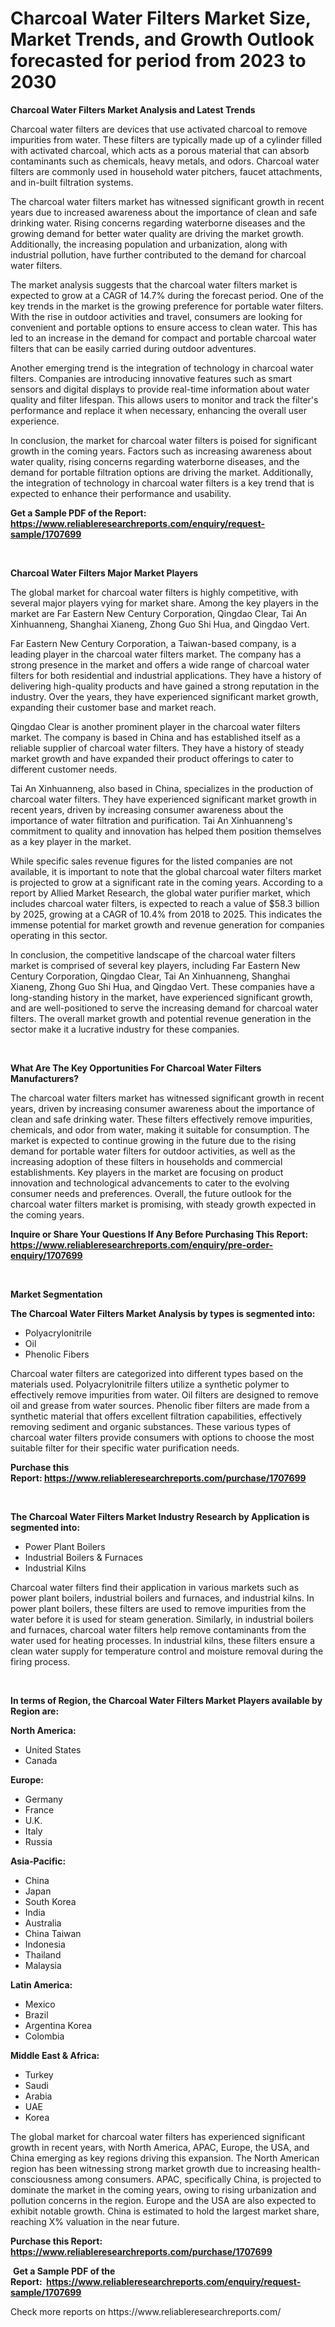 <p><h1>Charcoal Water Filters Market Size, Market Trends, and Growth Outlook forecasted for period from 2023 to 2030</h1></p><p><strong>Charcoal Water Filters Market Analysis and Latest Trends</strong></p>
<p><p>Charcoal water filters are devices that use activated charcoal to remove impurities from water. These filters are typically made up of a cylinder filled with activated charcoal, which acts as a porous material that can absorb contaminants such as chemicals, heavy metals, and odors. Charcoal water filters are commonly used in household water pitchers, faucet attachments, and in-built filtration systems.</p><p>The charcoal water filters market has witnessed significant growth in recent years due to increased awareness about the importance of clean and safe drinking water. Rising concerns regarding waterborne diseases and the growing demand for better water quality are driving the market growth. Additionally, the increasing population and urbanization, along with industrial pollution, have further contributed to the demand for charcoal water filters.</p><p>The market analysis suggests that the charcoal water filters market is expected to grow at a CAGR of 14.7% during the forecast period. One of the key trends in the market is the growing preference for portable water filters. With the rise in outdoor activities and travel, consumers are looking for convenient and portable options to ensure access to clean water. This has led to an increase in the demand for compact and portable charcoal water filters that can be easily carried during outdoor adventures.</p><p>Another emerging trend is the integration of technology in charcoal water filters. Companies are introducing innovative features such as smart sensors and digital displays to provide real-time information about water quality and filter lifespan. This allows users to monitor and track the filter's performance and replace it when necessary, enhancing the overall user experience.</p><p>In conclusion, the market for charcoal water filters is poised for significant growth in the coming years. Factors such as increasing awareness about water quality, rising concerns regarding waterborne diseases, and the demand for portable filtration options are driving the market. Additionally, the integration of technology in charcoal water filters is a key trend that is expected to enhance their performance and usability.</p></p>
<p><strong>Get a Sample PDF of the Report:&nbsp; <a href="https://www.reliableresearchreports.com/enquiry/request-sample/1707699">https://www.reliableresearchreports.com/enquiry/request-sample/1707699</a></strong></p>
<p>&nbsp;</p>
<p><strong>Charcoal Water Filters Major Market Players</strong></p>
<p><p>The global market for charcoal water filters is highly competitive, with several major players vying for market share. Among the key players in the market are Far Eastern New Century Corporation, Qingdao Clear, Tai An Xinhuanneng, Shanghai Xianeng, Zhong Guo Shi Hua, and Qingdao Vert.</p><p>Far Eastern New Century Corporation, a Taiwan-based company, is a leading player in the charcoal water filters market. The company has a strong presence in the market and offers a wide range of charcoal water filters for both residential and industrial applications. They have a history of delivering high-quality products and have gained a strong reputation in the industry. Over the years, they have experienced significant market growth, expanding their customer base and market reach.</p><p>Qingdao Clear is another prominent player in the charcoal water filters market. The company is based in China and has established itself as a reliable supplier of charcoal water filters. They have a history of steady market growth and have expanded their product offerings to cater to different customer needs.</p><p>Tai An Xinhuanneng, also based in China, specializes in the production of charcoal water filters. They have experienced significant market growth in recent years, driven by increasing consumer awareness about the importance of water filtration and purification. Tai An Xinhuanneng's commitment to quality and innovation has helped them position themselves as a key player in the market.</p><p>While specific sales revenue figures for the listed companies are not available, it is important to note that the global charcoal water filters market is projected to grow at a significant rate in the coming years. According to a report by Allied Market Research, the global water purifier market, which includes charcoal water filters, is expected to reach a value of $58.3 billion by 2025, growing at a CAGR of 10.4% from 2018 to 2025. This indicates the immense potential for market growth and revenue generation for companies operating in this sector.</p><p>In conclusion, the competitive landscape of the charcoal water filters market is comprised of several key players, including Far Eastern New Century Corporation, Qingdao Clear, Tai An Xinhuanneng, Shanghai Xianeng, Zhong Guo Shi Hua, and Qingdao Vert. These companies have a long-standing history in the market, have experienced significant growth, and are well-positioned to serve the increasing demand for charcoal water filters. The overall market growth and potential revenue generation in the sector make it a lucrative industry for these companies.</p></p>
<p>&nbsp;</p>
<p><strong>What Are The Key Opportunities For Charcoal Water Filters Manufacturers?</strong></p>
<p><p>The charcoal water filters market has witnessed significant growth in recent years, driven by increasing consumer awareness about the importance of clean and safe drinking water. These filters effectively remove impurities, chemicals, and odor from water, making it suitable for consumption. The market is expected to continue growing in the future due to the rising demand for portable water filters for outdoor activities, as well as the increasing adoption of these filters in households and commercial establishments. Key players in the market are focusing on product innovation and technological advancements to cater to the evolving consumer needs and preferences. Overall, the future outlook for the charcoal water filters market is promising, with steady growth expected in the coming years.</p></p>
<p><strong>Inquire or Share Your Questions If Any Before Purchasing This Report: <a href="https://www.reliableresearchreports.com/enquiry/pre-order-enquiry/1707699">https://www.reliableresearchreports.com/enquiry/pre-order-enquiry/1707699</a></strong></p>
<p>&nbsp;</p>
<p><strong>Market Segmentation</strong></p>
<p><strong>The Charcoal Water Filters Market Analysis by types is segmented into:</strong></p>
<p><ul><li>Polyacrylonitrile</li><li>Oil</li><li>Phenolic Fibers</li></ul></p>
<p><p>Charcoal water filters are categorized into different types based on the materials used. Polyacrylonitrile filters utilize a synthetic polymer to effectively remove impurities from water. Oil filters are designed to remove oil and grease from water sources. Phenolic fiber filters are made from a synthetic material that offers excellent filtration capabilities, effectively removing sediment and organic substances. These various types of charcoal water filters provide consumers with options to choose the most suitable filter for their specific water purification needs.</p></p>
<p><strong>Purchase this Report:&nbsp;<a href="https://www.reliableresearchreports.com/purchase/1707699">https://www.reliableresearchreports.com/purchase/1707699</a></strong></p>
<p>&nbsp;</p>
<p><strong>The Charcoal Water Filters Market Industry Research by Application is segmented into:</strong></p>
<p><ul><li>Power Plant Boilers</li><li>Industrial Boilers & Furnaces</li><li>Industrial Kilns</li></ul></p>
<p><p>Charcoal water filters find their application in various markets such as power plant boilers, industrial boilers and furnaces, and industrial kilns. In power plant boilers, these filters are used to remove impurities from the water before it is used for steam generation. Similarly, in industrial boilers and furnaces, charcoal water filters help remove contaminants from the water used for heating processes. In industrial kilns, these filters ensure a clean water supply for temperature control and moisture removal during the firing process.</p></p>
<p>&nbsp;</p>
<p><strong>In terms of Region, the Charcoal Water Filters Market Players available by Region are:</strong></p>
<p>
    <p> <strong> North America: </strong>
        <ul>
            <li>United States</li>
            <li>Canada</li>
        </ul>
        </p> 
    <p> <strong> Europe: </strong>
        <ul>
            <li>Germany</li>
            <li>France</li>
            <li>U.K.</li>
            <li>Italy</li>
            <li>Russia</li>
        </ul>
        </p> 
    <p> <strong> Asia-Pacific: </strong>
        <ul>
            <li>China</li>
            <li>Japan</li>
            <li>South Korea</li>
            <li>India</li>
            <li>Australia</li>
            <li>China Taiwan</li>
            <li>Indonesia</li>
            <li>Thailand</li>
            <li>Malaysia</li>
        </ul>
        </p> 
    <p> <strong> Latin America: </strong>
        <ul>
            <li>Mexico</li>
            <li>Brazil</li>
            <li>Argentina Korea</li>
            <li>Colombia</li>
        </ul>
        </p> 
    <p> <strong> Middle East & Africa: </strong>
        <ul>
            <li>Turkey</li>
            <li>Saudi</li>
            <li>Arabia</li>
            <li>UAE</li>
            <li>Korea</li>
        </ul>
    </p>
    </p>
<p><p>The global market for charcoal water filters has experienced significant growth in recent years, with North America, APAC, Europe, the USA, and China emerging as key regions driving this expansion. The North American region has been witnessing strong market growth due to increasing health-consciousness among consumers. APAC, specifically China, is projected to dominate the market in the coming years, owing to rising urbanization and pollution concerns in the region. Europe and the USA are also expected to exhibit notable growth. China is estimated to hold the largest market share, reaching X% valuation in the near future.</p></p>
<p><strong>Purchase this Report: <a href="https://www.reliableresearchreports.com/purchase/1707699">https://www.reliableresearchreports.com/purchase/1707699</a></strong></p>
<p>&nbsp;<strong>Get a Sample PDF of the Report:&nbsp;&nbsp;<a href="https://www.reliableresearchreports.com/enquiry/request-sample/1707699">https://www.reliableresearchreports.com/enquiry/request-sample/1707699</a></strong></p>
<p><strong></strong></p>
<p>Check more reports on https://www.reliableresearchreports.com/</p>